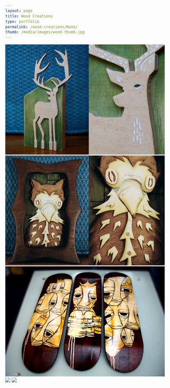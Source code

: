 ```yaml
---
layout: page
title: Wood Creations 
type: portfolio
permalink: /wood-creations/None/
thumb: /media/images/wood-thumb.jpg
---
```




![](/media/images/wood1.jpg)
![](/media/images/wood2.jpg)
![](/media/images/wood3.jpg)
![](/media/images/wood4.jpg)
![](/media/images/wood5.jpg)